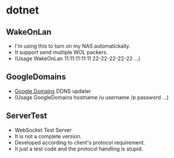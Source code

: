 # dotnet

## WakeOnLan
- I'm using this to turn on my NAS automatickally.
- It support send multiple WOL packers.
- (Usage WakeOnLan 11:11:11:11:11 22-22-22-22-22 ...)

## GoogleDomains
- [Google Domains](https://domains.google/) DDNS updater
- (Usage GoogleDomains hostname /u username /p password ...)

## ServerTest
- WebSocket Test Server
- It is not a complete version.
- Developed according to client's protocol requirement.
- It just a test code and the protocol handling is stupid.
